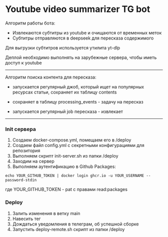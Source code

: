 
# Youtube video summarizer TG bot

Алгоритм работы бота:
- Извлекаются субтитры из youtube и очищаются от временных меток
- Субтитры отправляются в deepseek для пересказа содержимого

Для выгрузки субтитров используется утилита yt-dlp

Деплой необходимо выполнять на зарубежные сервера, чтобы иметь доступ к youtube

---

Алгоритм поиска контента для пересказа:
- запускается регулярный джоб, который ищет на популярных ресурсах статьи, сохраняет их таблицу contents
- сохраняет в таблицу processing_events - задачу на пересказ

- запускается регулярный job пересказа - извлекает 

---

### Init сервера

1. Создаем docker-compose.yml, помещаем его в /deploy
2. Создаем файл config.yml с секретными конфигурациями для репозитория
3. Выполняем скрипт init-server.sh из папки /deploy 
4. Заходим на сервер 
5. Выполняем аутентификацию в Github Packages:

`echo YOUR_GITHUB_TOKEN | docker login ghcr.io -u YOUR_USERNAME --password-stdin`

где YOUR_GITHUB_TOKEN - pat с правами read:packages

### Deploy

1. Залить изменения в ветку main
2. Навесить тег
3. Дождаться уведомления в телеграм, об успешной сборке 
4. Запустить deploy-remote.sh скрипт из папки /deploy
